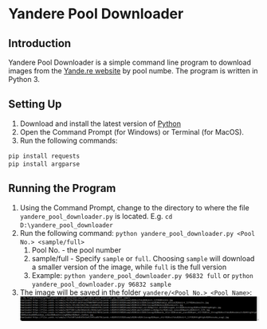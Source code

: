 # Yandere Pool Downloader

## Introduction
Yandere Pool Downloader is a simple command line program to download images from the [Yande.re website](https://yande.re) by pool numbe. The program is written in Python 3.

## Setting Up
1. Download and install the latest version of [Python](https://www.python.org/downloads/)
2. Open the Command Prompt (for Windows) or Terminal (for MacOS).
3. Run the following commands:
```
pip install requests
pip install argparse
```

## Running the Program
1. Using the Command Prompt, change to the directory to where the file `yandere_pool_downloader.py` is located. E.g. `cd D:\yandere_pool_downloader`
2. Run the following command: `python yandere_pool_downloader.py <Pool No.> <sample/full>`
   1. Pool No. - the pool number
   2. sample/full - Specify `sample` or `full`. Choosing `sample` will download a smaller version of the image, while `full` is the full version
   3. Example: `python yandere_pool_downloader.py 96832 full` or `python yandere_pool_downloader.py 96832 sample`
3. The image will be saved in the folder `yandere/<Pool No.>_<Pool Name>`:
![image001.png](/images/img001.png)
